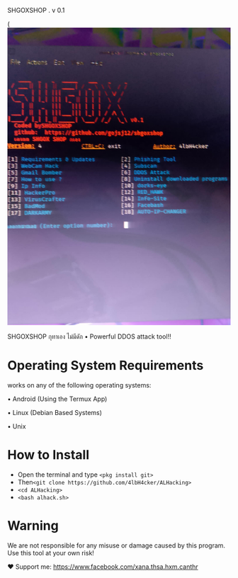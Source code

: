 SHGOXSHOP . v 0.1 

(![image](https://github.com/gojsj12/SHGOXSHOPV0.1/blob/main/shgoxshop.jpg)


SHGOXSHOP กุทาเอง ไม่มีดัก
• Powerful DDOS attack tool!!


# Operating System Requirements
works on any of the following operating systems:

• Android (Using the Termux App)

• Linux (Debian Based Systems)

• Unix

# How to Install
* Open the terminal and type `<pkg install git>`
* Then`<git clone https://github.com/4lbH4cker/ALHacking>`
* `<cd ALHacking>`
* `<bash alhack.sh>`


# Warning

We are not responsible for any misuse or damage caused by this program. Use this tool at your own risk!


❤️ Support me:
https://www.facebook.com/xana.thsa.hxm.canthr
